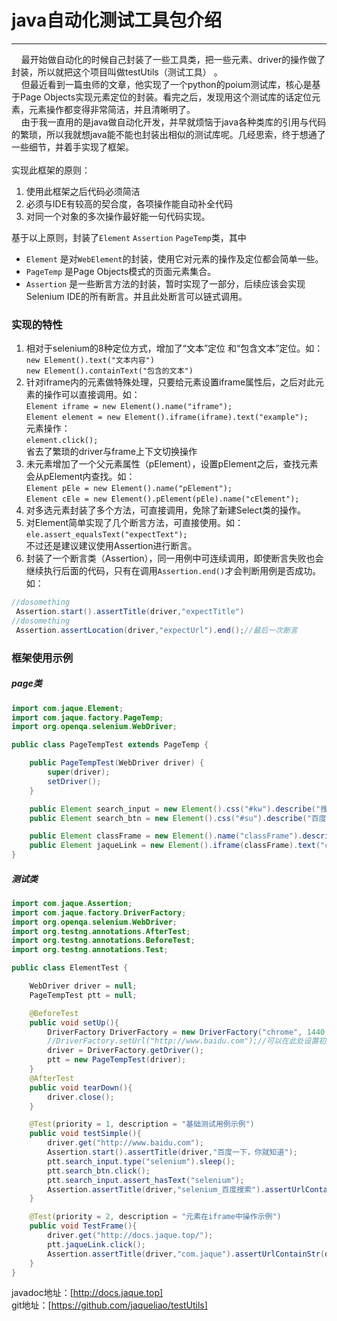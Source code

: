 # java自动化测试工具包介绍
---
&nbsp;&nbsp;&nbsp;&nbsp;最开始做自动化的时候自己封装了一些工具类，把一些元素、driver的操作做了封装，所以就把这个项目叫做testUtils（测试工具）
。  
&nbsp;&nbsp;&nbsp;&nbsp;但最近看到一篇虫师的文章，他实现了一个python的poium测试库，核心是基于Page Objects实现元素定位的封装。看完之后，发现用这个测试库的话定位元素，元素操作都变得非常简洁，并且清晰明了。  
&nbsp;&nbsp;&nbsp;&nbsp;由于我一直用的是java做自动化开发，并早就烦恼于java各种类库的引用与代码的繁琐，所以我就想java能不能也封装出相似的测试库呢。几经思索，终于想通了一些细节，并着手实现了框架。  
<br>
实现此框架的原则：
1. 使用此框架之后代码必须简洁
2. 必须与IDE有较高的契合度，各项操作能自动补全代码
3. 对同一个对象的多次操作最好能一句代码实现。

基于以上原则，封装了`Element` `Assertion` `PageTemp`类，其中
- `Element` 是对`WebElement`的封装，使用它对元素的操作及定位都会简单一些。
- `PageTemp` 是Page Objects模式的页面元素集合。
- `Assertion` 是一些断言方法的封装，暂时实现了一部分，后续应该会实现Selenium IDE的所有断言。并且此处断言可以链式调用。

### 实现的特性
1. 相对于selenium的8种定位方式，增加了“文本”定位 和“包含文本”定位。如：<br>`new Element().text("文本内容")`<br>`new Element().containText("包含的文本")`
2. 针对iframe内的元素做特殊处理，只要给元素设置iframe属性后，之后对此元素的操作可以直接调用。如：<br>`Element iframe = new Element().name("iframe");`<br>`Element element = new Element().iframe(iframe).text("example");`<br>元素操作：<br>`element.click();`<br>省去了繁琐的driver与frame上下文切换操作
3. 未元素增加了一个父元素属性（pElement），设置pElement之后，查找元素会从pElement内查找。如：<br>`Element pEle = new Element().name("pElement");`<br>`Element cEle = new Element().pElement(pEle).name("cElement");`
4. 对多选元素封装了多个方法，可直接调用，免除了新建Select类的操作。
5. 对Element简单实现了几个断言方法，可直接使用。如：<br>`ele.assert_equalsText("expectText");`<br>不过还是建议建议使用Assertion进行断言。
6. 封装了一个断言类（Assertion），同一用例中可连续调用，即使断言失败也会继续执行后面的代码，只有在调用`Assertion.end()`才会判断用例是否成功。如：<br>
```java
//dosomething
 Assertion.start().assertTitle(driver,"expectTitle")
//dosomething
 Assertion.assertLocation(driver,"expectUrl").end();//最后一次断言
```

### 框架使用示例
##### page类
```java
import com.jaque.Element;
import com.jaque.factory.PageTemp;
import org.openqa.selenium.WebDriver;

public class PageTempTest extends PageTemp {

    public PageTempTest(WebDriver driver) {
        super(driver);
        setDriver();
    }

    public Element search_input = new Element().css("#kw").describe("搜索输入框");
    public Element search_btn = new Element().css("#su").describe("百度一下按钮");

    public Element classFrame = new Element().name("classFrame").describe("类详细描述的iframe");
    public Element jaqueLink = new Element().iframe(classFrame).text("com.jaque").describe("com.jaque的链接");
}
```
##### 测试类
```java
import com.jaque.Assertion;
import com.jaque.factory.DriverFactory;
import org.openqa.selenium.WebDriver;
import org.testng.annotations.AfterTest;
import org.testng.annotations.BeforeTest;
import org.testng.annotations.Test;

public class ElementTest {

    WebDriver driver = null;
    PageTempTest ptt = null;

    @BeforeTest
    public void setUp(){
        DriverFactory DriverFactory = new DriverFactory("chrome", 1440, 900);
        //DriverFactory.setUrl("http://www.baidu.com");//可以在此处设置初始url
        driver = DriverFactory.getDriver();
        ptt = new PageTempTest(driver);
    }
    @AfterTest
    public void tearDown(){
        driver.close();
    }

    @Test(priority = 1, description = "基础测试用例示例")
    public void testSimple(){
        driver.get("http://www.baidu.com");
        Assertion.start().assertTitle(driver,"百度一下，你就知道");
        ptt.search_input.type("selenium").sleep();
        ptt.search_btn.click();
        ptt.search_input.assert_hasText("selenium");
        Assertion.assertTitle(driver,"selenium_百度搜索").assertUrlContainStr(driver,"https://www.baidu.com/s").end();
    }

    @Test(priority = 2, description = "元素在iframe中操作示例")
    public void TestFrame(){
        driver.get("http://docs.jaque.top/");
        ptt.jaqueLink.click();
        Assertion.assertTitle(driver,"com.jaque").assertUrlContainStr(driver,"docs.jaque.top").end();
    }
}
```
  
javadoc地址：[http://docs.jaque.top]  
git地址：[https://github.com/jaqueliao/testUtils]  